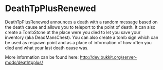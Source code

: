 DeathTpPlusRenewed
===========

DeathTpPlusRenewed announces a death with a random message based on the death cause and allows you to teleport to the point of death.
It can also create a TombStone at the place were you died to let you save your inventory (aka DeadMansChest).
You can also create a tomb sign which can be used as respawn point and as a place of information of how often you died
and what your last death cause was.

More information can be found here: http://dev.bukkit.org/server-mods/deathtpplus/
